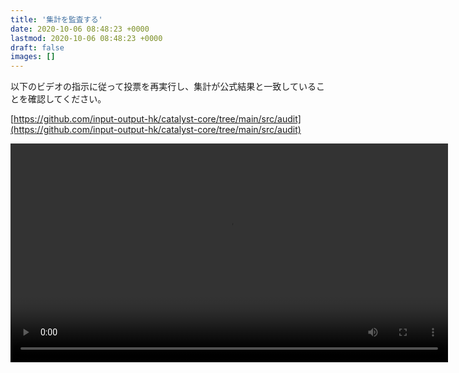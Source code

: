 ```yaml
---
title: '集計を監査する'
date: 2020-10-06 08:48:23 +0000
lastmod: 2020-10-06 08:48:23 +0000
draft: false
images: []
---
```


以下のビデオの指示に従って投票を再実行し、集計が公式結果と一致していることを確認してください。

[https://github.com/input-output-hk/catalyst-core/tree/main/src/audit](https://github.com/input-output-hk/catalyst-core/tree/main/src/audit)

<video width="700" controls>
  <source src="https://files.gitbook.com/v0/b/gitbook-x-prod.appspot.com/o/spaces%2F1WSgbrgHqq5E9Mh8hoBn%2Fuploads%2FcGCdz6GxUFtLdbduuL9p%2Faudit_tooling.mp4?alt=media&amp;token=aca83b29-b66c-45de-84c7-0a5241978606" type="video/mp4"></source></video>
